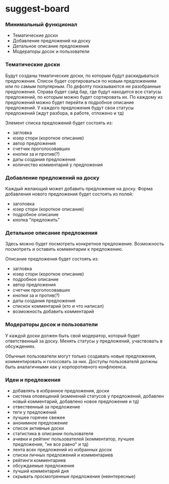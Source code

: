 # suggest-board

### Минимальный функционал
 - Тематические доски
 - Добавление предложений на доску
 - Детальное описание предложения
 - Модераторы досок и пользователи

### Тематические доски
Будут созданы тематические доски, по которым будут раскидываться предложения.
Список будет сортироваться по новым предложениям или по самым популярным.
По дефолту показываются не разобранные предложения.
Справа будет сайд бар, где будут находится все статусы предложений, по которым можно будет сортировать их.
По каждому из предложений можно будет перейти в подробное описание предложений.
У каждого предложения будут свои статусы предложений (ждут разбора, в работе, отложено и тд)

Элемент списка предложений будет состоять из:
 - загловка
 - юзер стори (короткое описание)
 - автор предложения
 - счетчик проголосовавших
 - кнопки за и против(?)
 - даты создания предложения
 - количество комментарий у предложения

### Добавление предложений на доску
Каждый желающий может добавить предложение на доску.
Форма добавления нового предложения будет состоять из полей:
 - заголовка
 - юзер стори (короткое описание)
 - подробное описание
 - кнопка "предложить"
 
### Детальное описание предложения
Здесь можно будет посмотреть конкретное предложение.
Возможность посмотреть и оставить комментарии к предложению.

Описание предложения будет состоять из:
 - загловка
 - юзер стори (короткое описание)
 - подробное описание
 - автор предложения
 - счетчик проголосовавших
 - кнопки за и против(?)
 - даты создания предложения
 - спискок комментарий (кто и что написал)
 - возможность добавить комментарий
 
### Модераторы досок и пользователи
У каждой доски должен быть свой модератор, который будет ответственный за доску. Менять статусы у предложений, участвовать в обсуждениях.

Обычные пользователи могут только создавать новые предложения, комментировать и голосовать за них. Доступы пользователй должны быть аналагичными как у корпоротивного конфлюенса.

### Идеи и предложения
 - добавлять в избранное предложения, доски
 - система оповещений (изменений статусов у предложений, добавлен новый комментарий, добавлено новое предложение и тд)
 - отвественный за предложение
 - теги у предложений
 - лучшее горячее свежее
 - анонимное предложение
 - список активные доски
 - статистика в описании пользователя
 - ачивки и рейтинг пользователей (комментатор, лучшее предложение, "не все равно" и тд)
 - лента всех предложений из избранных досок
 - списки личных предложений и комментариев
 - рейтинги комментариев
 - обсуждаемые предложения
 - лучший комментарий дня
 - скрывать просмотренные предложения (неинтересные)
 

 